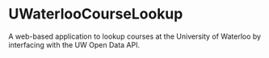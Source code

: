 # UWaterlooCourseLookup
A web-based application to lookup courses at the University of Waterloo by interfacing with the UW Open Data API.
